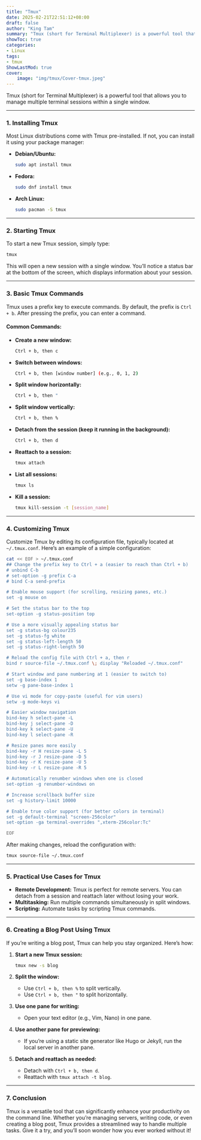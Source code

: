 ```yaml
---
title: "Tmux"
date: 2025-02-21T22:51:12+08:00
draft: false
author: "King Tam"
summary: "Tmux (short for Terminal Multiplexer) is a powerful tool that allows you to manage multiple terminal sessions within a single window." 
showToc: true
categories:
- Linux
tags:
- tmux
ShowLastMod: true
cover:
    image: "img/tmux/Cover-tmux.jpeg"
---
```


Tmux (short for Terminal Multiplexer) is a powerful tool that allows you to manage multiple terminal sessions within a single window.

------

### **1. Installing Tmux**

Most Linux distributions come with Tmux pre-installed. If not, you can install it using your package manager:

- **Debian/Ubuntu:**

  ```bash
  sudo apt install tmux
  ```

- **Fedora:**

  ```bash
  sudo dnf install tmux
  ```

- **Arch Linux:**

  ```bash
  sudo pacman -S tmux
  ```

------

### **2. Starting Tmux**

To start a new Tmux session, simply type:

```bash
tmux
```

This will open a new session with a single window. You’ll notice a status bar at the bottom of the screen, which displays information about your session.

------

### **3. Basic Tmux Commands**

Tmux uses a prefix key to execute commands. By default, the prefix is `Ctrl + b`. After pressing the prefix, you can enter a command.

#### **Common Commands:**

- **Create a new window:**

  ```bash
  Ctrl + b, then c
  ```

- **Switch between windows:**

  ```bash
  Ctrl + b, then [window number] (e.g., 0, 1, 2)
  ```

- **Split window horizontally:**

  ```bash
  Ctrl + b, then "
  ```

- **Split window vertically:**

  ```bash
  Ctrl + b, then %
  ```

- **Detach from the session (keep it running in the background):**

  ```bash
  Ctrl + b, then d
  ```

- **Reattach to a session:**

  ```bash
  tmux attach
  ```

- **List all sessions:**

  ```bash
  tmux ls
  ```

- **Kill a session:**

  ```bash
  tmux kill-session -t [session_name]
  ```

------

### **4. Customizing Tmux**

Customize Tmux by editing its configuration file, typically located at `~/.tmux.conf`. Here’s an example of a simple configuration:

```bash
cat << EOF > ~/.tmux.conf
## Change the prefix key to Ctrl + a (easier to reach than Ctrl + b)
# unbind C-b
# set-option -g prefix C-a
# bind C-a send-prefix

# Enable mouse support (for scrolling, resizing panes, etc.)
set -g mouse on

# Set the status bar to the top
set-option -g status-position top

# Use a more visually appealing status bar
set -g status-bg colour235
set -g status-fg white
set -g status-left-length 50
set -g status-right-length 50

# Reload the config file with Ctrl + a, then r
bind r source-file ~/.tmux.conf \; display "Reloaded ~/.tmux.conf"

# Start window and pane numbering at 1 (easier to switch to)
set -g base-index 1
setw -g pane-base-index 1

# Use vi mode for copy-paste (useful for vim users)
setw -g mode-keys vi

# Easier window navigation
bind-key h select-pane -L
bind-key j select-pane -D
bind-key k select-pane -U
bind-key l select-pane -R

# Resize panes more easily
bind-key -r H resize-pane -L 5
bind-key -r J resize-pane -D 5
bind-key -r K resize-pane -U 5
bind-key -r L resize-pane -R 5

# Automatically renumber windows when one is closed
set-option -g renumber-windows on

# Increase scrollback buffer size
set -g history-limit 10000

# Enable true color support (for better colors in terminal)
set -g default-terminal "screen-256color"
set-option -ga terminal-overrides ",xterm-256color:Tc"

EOF
```

After making changes, reload the configuration with:

```bash
tmux source-file ~/.tmux.conf
```

------

### **5. Practical Use Cases for Tmux**

- **Remote Development:** Tmux is perfect for remote servers. You can detach from a session and reattach later without losing your work.
- **Multitasking:** Run multiple commands simultaneously in split windows.
- **Scripting:** Automate tasks by scripting Tmux commands.

------

### **6. Creating a Blog Post Using Tmux**

If you’re writing a blog post, Tmux can help you stay organized. Here’s how:

1. **Start a new Tmux session:**

   ```bash
   tmux new -s blog
   ```

2. **Split the window:**

   - Use `Ctrl + b, then %` to split vertically.
   - Use `Ctrl + b, then "` to split horizontally.

3. **Use one pane for writing:**

   - Open your text editor (e.g., Vim, Nano) in one pane.

4. **Use another pane for previewing:**

   - If you’re using a static site generator like Hugo or Jekyll, run the local server in another pane.

5. **Detach and reattach as needed:**

   - Detach with `Ctrl + b, then d`.
   - Reattach with `tmux attach -t blog`.

------

### **7. Conclusion**

Tmux is a versatile tool that can significantly enhance your productivity on the command line. Whether you’re managing servers, writing code, or even creating a blog post, Tmux provides a streamlined way to handle multiple tasks. Give it a try, and you’ll soon wonder how you ever worked without it!
